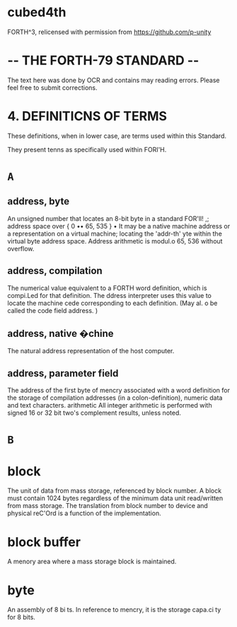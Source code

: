 # cubed4th


FORTH^3, relicensed with permission from https://github.com/p-unity


# -- THE FORTH-79 STANDARD --

The text here was done by OCR and contains may reading errors.  Please feel free to submit corrections.

# 4. DEFINITICNS OF TERMS 

These definitions, when in lower case, are terms used within this Standard.

They present tenns as specifically used within FORI'H.

# `A`

## address, byte
An unsigned number that locates an 8-bit byte in a standard FOR'll! ,; address space over { 0 •• 65, 535 } • It may be a native machine address or a representation on a virtual machine; locating the 'addr-th' yte within the virtual byte address space. Address arithmetic is modul.o 65, 536 without overflow.

## address, compilation
The numerical value equivalent to a FORTH word definition, which is compi.Led for that definition. The  ddress interpreter uses this value to locate the machine cede corresponding to each definition. (May al. o be called the code field address. ) 

## address, native �chine
The natural address representation of the host computer.

## address, parameter field
The address of the first byte of mencry associated with a word definition for the storage of compilation addresses (in a colon-definition), numeric data and text characters. arithmetic All integer arithmetic is performed with signed 16 or 32 bit two's complement results, unless noted.

# `B`

# block
The unit of data from mass storage, referenced by block number. A block
must contain 1024 bytes regardless of the minimum data unit read/written
from mass storage. The translation from block number to device and
physical reC'Ord is a function of the implementation.

# block buffer
A menory area where a mass storage block is maintained.

# byte
An assembly of 8 bi ts. In reference to mencry, it is the storage capa.ci ty
for 8 bits.
